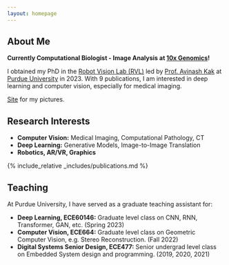```yaml
---
layout: homepage
---
```


## About Me

**Currently Computational Biologist - Image Analysis at [10x Genomics](https://www.10xgenomics.com/)!**

I obtained my PhD in the [Robot Vision Lab (RVL)](https://engineering.purdue.edu/RVL/) led by [Prof. Avinash Kak](https://engineering.purdue.edu/kak/) at [Purdue University](https://www.purdue.edu/) in 2023.
With 9 publications, I am interested in deep learning and computer vision, especially for medical imaging.

[Site](https://lifangda01.github.io/imgsat/) for my pictures.

## Research Interests

- **Computer Vision:** Medical Imaging, Computational Pathology, CT
- **Deep Learning:** Generative Models, Image-to-Image Translation
- **Robotics, AR/VR, Graphics**

<!-- ## News

- **[June. 2023]** Paper accepted at MICCAI 2023!
- **[May. 2023]** Expect to graduate in Fall 2023 -- looking for a full-time job! -->

{% include_relative _includes/publications.md %}

<!-- {% include_relative _includes/services.md %} -->

## Teaching
At Purdue University, I have served as a graduate teaching assistant for:
- **Deep Learning, ECE60146:** Graduate level class on CNN, RNN, Transformer, GAN, etc. (Spring 2023)
- **Computer Vision, ECE664:** Graduate level class on Geometric Computer Vision, e.g. Stereo Reconstruction. (Fall 2022)
- **Digital Systems Senior Design, ECE477:** Senior undergrad level class on Embedded System design and programming. (2019, 2020, 2021)